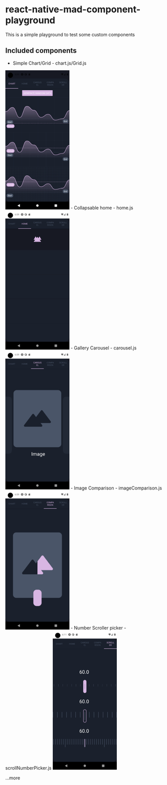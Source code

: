 # react-native-mad-component-playground
This is a simple playground to test some custom components

## Included components 
- Simple Chart/Grid - chart.js/Grid.js
<img src="screenshot/Screenshot_1638475244.png" width="200" />
- Collapsable home - home.js
<img src="screenshot/Screenshot_1638468588.png" width="200" />
- Gallery Carousel - carousel.js
<img src="screenshot/Screenshot_1638468596.png" width="200" />
- Image Comparison - imageComparison.js
<img src="screenshot/Screenshot_1638468600.png" width="200" />
- Number Scroller picker - scrollNumberPicker.js
<img src="screenshot/Screenshot_1638468671.png" width="200" />

...more
